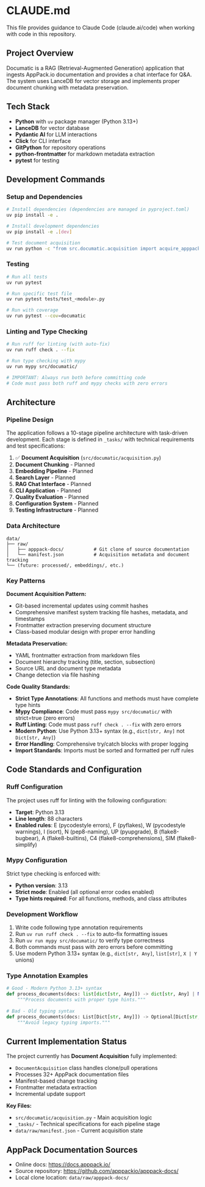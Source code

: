 # CLAUDE.md

This file provides guidance to Claude Code (claude.ai/code) when working with code in this repository.

## Project Overview

Documatic is a RAG (Retrieval-Augmented Generation) application that ingests AppPack.io documentation and provides a chat interface for Q&A. The system uses LanceDB for vector storage and implements proper document chunking with metadata preservation.

## Tech Stack

- **Python** with `uv` package manager (Python 3.13+)
- **LanceDB** for vector database
- **Pydantic AI** for LLM interactions
- **Click** for CLI interface
- **GitPython** for repository operations
- **python-frontmatter** for markdown metadata extraction
- **pytest** for testing

## Development Commands

### Setup and Dependencies
```bash
# Install dependencies (dependencies are managed in pyproject.toml)
uv pip install -e .

# Install development dependencies
uv pip install -e .[dev]

# Test document acquisition
uv run python -c "from src.documatic.acquisition import acquire_apppack_docs; result = acquire_apppack_docs(); print('Success:', result['status'])"
```

### Testing
```bash
# Run all tests
uv run pytest

# Run specific test file
uv run pytest tests/test_<module>.py

# Run with coverage
uv run pytest --cov=documatic
```

### Linting and Type Checking
```bash
# Run ruff for linting (with auto-fix)
uv run ruff check . --fix

# Run type checking with mypy
uv run mypy src/documatic/

# IMPORTANT: Always run both before committing code
# Code must pass both ruff and mypy checks with zero errors
```

## Architecture

### Pipeline Design
The application follows a 10-stage pipeline architecture with task-driven development. Each stage is defined in `_tasks/` with technical requirements and test specifications:

1. ✅ **Document Acquisition** (`src/documatic/acquisition.py`)
2. **Document Chunking** - Planned
3. **Embedding Pipeline** - Planned  
4. **Search Layer** - Planned
5. **RAG Chat Interface** - Planned
6. **CLI Application** - Planned
7. **Quality Evaluation** - Planned
8. **Configuration System** - Planned
9. **Testing Infrastructure** - Planned

### Data Architecture
```
data/
├── raw/
│   ├── apppack-docs/           # Git clone of source documentation
│   └── manifest.json           # Acquisition metadata and document tracking
└── (future: processed/, embeddings/, etc.)
```

### Key Patterns

**Document Acquisition Pattern:**
- Git-based incremental updates using commit hashes
- Comprehensive manifest system tracking file hashes, metadata, and timestamps
- Frontmatter extraction preserving document structure
- Class-based modular design with proper error handling

**Metadata Preservation:**
- YAML frontmatter extraction from markdown files
- Document hierarchy tracking (title, section, subsection)
- Source URL and document type metadata
- Change detection via file hashing

**Code Quality Standards:**
- **Strict Type Annotations**: All functions and methods must have complete type hints
- **Mypy Compliance**: Code must pass `mypy src/documatic/` with strict=true (zero errors)
- **Ruff Linting**: Code must pass `ruff check . --fix` with zero errors
- **Modern Python**: Use Python 3.13+ syntax (e.g., `dict[str, Any]` not `Dict[str, Any]`)
- **Error Handling**: Comprehensive try/catch blocks with proper logging
- **Import Standards**: Imports must be sorted and formatted per ruff rules

## Code Standards and Configuration

### Ruff Configuration
The project uses ruff for linting with the following configuration:
- **Target**: Python 3.13
- **Line length**: 88 characters
- **Enabled rules**: E (pycodestyle errors), F (pyflakes), W (pycodestyle warnings), I (isort), N (pep8-naming), UP (pyupgrade), B (flake8-bugbear), A (flake8-builtins), C4 (flake8-comprehensions), SIM (flake8-simplify)

### Mypy Configuration
Strict type checking is enforced with:
- **Python version**: 3.13
- **Strict mode**: Enabled (all optional error codes enabled)
- **Type hints required**: For all functions, methods, and class attributes

### Development Workflow
1. Write code following type annotation requirements
2. Run `uv run ruff check . --fix` to auto-fix formatting issues
3. Run `uv run mypy src/documatic/` to verify type correctness
4. Both commands must pass with zero errors before committing
5. Use modern Python 3.13+ syntax (e.g., `dict[str, Any]`, `list[str]`, `X | Y` unions)

### Type Annotation Examples
```python
# Good - Modern Python 3.13+ syntax
def process_documents(docs: list[dict[str, Any]]) -> dict[str, Any] | None:
    """Process documents with proper type hints."""
    
# Bad - Old typing syntax
def process_documents(docs: List[Dict[str, Any]]) -> Optional[Dict[str, Any]]:
    """Avoid legacy typing imports."""
```

## Current Implementation Status

The project currently has **Document Acquisition** fully implemented:
- `DocumentAcquisition` class handles clone/pull operations
- Processes 32+ AppPack documentation files
- Manifest-based change tracking
- Frontmatter metadata extraction
- Incremental update support

**Key Files:**
- `src/documatic/acquisition.py` - Main acquisition logic
- `_tasks/` - Technical specifications for each pipeline stage
- `data/raw/manifest.json` - Current acquisition state

## AppPack Documentation Sources

- Online docs: https://docs.apppack.io/
- Source repository: https://github.com/apppackio/apppack-docs/
- Local clone location: `data/raw/apppack-docs/`